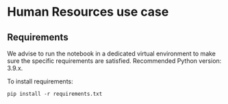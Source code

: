 # Human Resources use case

## Requirements

We advise to run the notebook in a dedicated virtual environment to make sure the specific requirements are satisfied. Recommended Python version: 3.9.x.

To install requirements:

``
pip install -r requirements.txt
``
